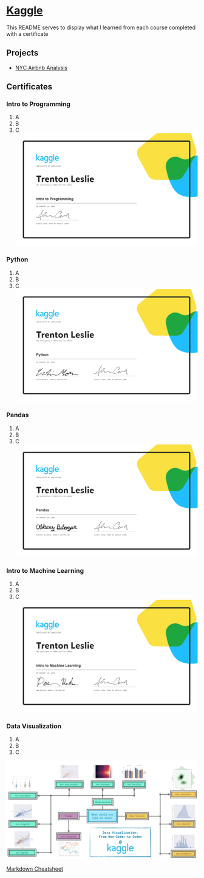 
# [Kaggle](https://www.kaggle.com/) 
This README serves to display what I learned from each course completed with a certificate

## Projects
- [NYC Airbnb Analysis](https://www.kaggle.com/code/trentonleslie28/airbnb-2024)

## Certificates

### Intro to Programming
1. A
2. B
3. C
![alt text](<Certificate - Intro to Programming.png>)

### Python
1. A
2. B
3. C
![alt text](<Certificate - Python.png>)

### Pandas
1. A
2. B
3. C
![alt text](<Certificate - Pandas.png>)

### Intro to Machine Learning
1. A
2. B
3. C
![alt text](<Certificate - Intro to Machine Learning.png>)

### Data Visualization
1. A
2. B
3. C

![alt text](<Kaggle - Data Visualization Course Overview.png>)

[Markdown Cheatsheet](https://github.com/adam-p/markdown-here/wiki/Markdown-Cheatsheet)  
